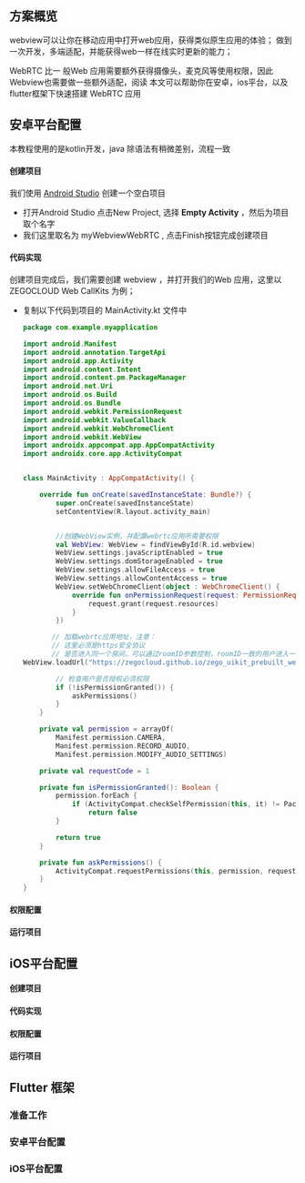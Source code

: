 ## 方案概览

webview可以让你在移动应用中打开web应用，获得类似原生应用的体验； 做到一次开发，多端适配，并能获得web一样在线实时更新的能力；

WebRTC 比一 般Web 应用需要额外获得摄像头，麦克风等使用权限，因此Webview也需要做一些额外适配，阅读 本文可以帮助你在安卓，ios平台，以及flutter框架下快速搭建 WebRTC 应用

## 安卓平台配置

本教程使用的是kotlin开发，java 除语法有稍微差别，流程一致

#### 创建项目

我们使用 [Android Studio](https://developer.android.com/studio?gclid=Cj0KCQjwidSWBhDdARIsAIoTVb15LyZh4Pc89pQ8F9MoN8TJoHVjGh9xR1S42OvEUdPKpnRT67RrXmYaAtZ2EALw_wcB&gclsrc=aw.ds) 创建一个空白项目

* 打开Android Studio 点击New Project, 选择 **Empty Activity** ，然后为项目取个名字
* 我们这里取名为 myWebviewWebRTC , 点击Finish按钮完成创建项目

#### 代码实现

创建项目完成后，我们需要创建 webview ，并打开我们的Web 应用，这里以 ZEGOCLOUD Web CallKits 为例；

* 复制以下代码到项目的 MainActivity.kt 文件中

  ```kotlin
  package com.example.myapplication

  import android.Manifest
  import android.annotation.TargetApi
  import android.app.Activity
  import android.content.Intent
  import android.content.pm.PackageManager
  import android.net.Uri
  import android.os.Build
  import android.os.Bundle
  import android.webkit.PermissionRequest
  import android.webkit.ValueCallback
  import android.webkit.WebChromeClient
  import android.webkit.WebView
  import androidx.appcompat.app.AppCompatActivity
  import androidx.core.app.ActivityCompat


  class MainActivity : AppCompatActivity() {

      override fun onCreate(savedInstanceState: Bundle?) {
          super.onCreate(savedInstanceState)
          setContentView(R.layout.activity_main)


          //创建WebView实例，并配置webrtc应用所需要权限
          val WebView: WebView = findViewById(R.id.webview)
          WebView.settings.javaScriptEnabled = true
          WebView.settings.domStorageEnabled = true
          WebView.settings.allowFileAccess = true
          WebView.settings.allowContentAccess = true
          WebView.setWebChromeClient(object : WebChromeClient() {
              override fun onPermissionRequest(request: PermissionRequest) {
                  request.grant(request.resources)
              }  
          })

         // 加载webrtc应用地址，注意：
         // 这里必须是https安全协议
         // 是否进入同一个房间，可以通过roomID参数控制，roomID一致的用户进入一个房间
  WebView.loadUrl("https://zegocloud.github.io/zego_uikit_prebuilt_web/video_conference/index.html?roomID=HW6Ha&role=Host")

          // 检查用户是否授权必须权限
          if (!isPermissionGranted()) {
              askPermissions()
          }
      }

      private val permission = arrayOf(
          Manifest.permission.CAMERA,
          Manifest.permission.RECORD_AUDIO,
          Manifest.permission.MODIFY_AUDIO_SETTINGS)

      private val requestCode = 1

      private fun isPermissionGranted(): Boolean {
          permission.forEach {
              if (ActivityCompat.checkSelfPermission(this, it) != PackageManager.PERMISSION_GRANTED)
                  return false
          }

          return true
      }

      private fun askPermissions() {
          ActivityCompat.requestPermissions(this, permission, requestCode)
      }
  }
  ```


#### 权限配置

#### 运行项目

## iOS平台配置

#### 创建项目

#### 代码实现

#### 权限配置

#### 运行项目

## Flutter 框架

### 准备工作

### 安卓平台配置

### iOS平台配置
